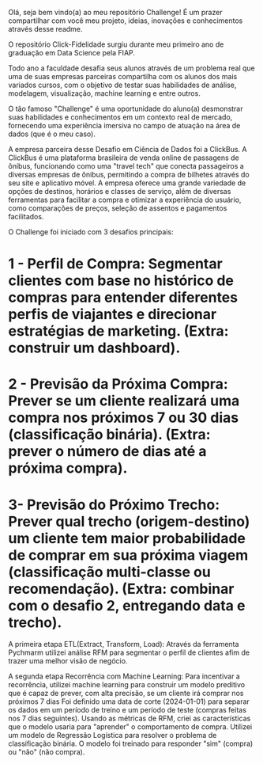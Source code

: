 Olá, seja bem vindo(a) ao meu repositório Challenge!
É um prazer compartilhar com você meu projeto, ideias, inovações e conhecimentos através desse readme.

O repositório Click-Fidelidade surgiu durante meu primeiro ano de graduação em Data Science pela FIAP. 

Todo ano a faculdade desafia seus alunos através de um problema real que uma de suas empresas parceiras compartilha com os alunos dos mais variados cursos, com o objetivo de testar suas habilidades de análise, modelagem, visualização, machine learning e entre outros. 

O tão famoso "Challenge" é uma oportunidade do aluno(a) desmonstrar suas habilidades e conhecimentos em um contexto real de mercado, fornecendo uma experiência imersiva no campo de atuação na área de dados (que é o meu caso).

A empresa parceira desse Desafio em Ciência de Dados foi a ClickBus. A ClickBus é uma plataforma brasileira de venda online de passagens de ônibus, funcionando como uma "travel tech" que conecta passageiros a diversas empresas de ônibus, permitindo a compra de bilhetes através do seu site e aplicativo móvel. A empresa oferece uma grande variedade de opções de destinos, horários e classes de serviço, além de diversas ferramentas para facilitar a compra e otimizar a experiência do usuário, como comparações de preços, seleção de assentos e pagamentos facilitados.

O Challenge foi iniciado com 3 desafios principais:
# 1 - Perfil de Compra: Segmentar clientes com base no histórico de compras para entender diferentes perfis de viajantes e direcionar estratégias de marketing. (Extra: construir um dashboard).
# 2 - Previsão da Próxima Compra: Prever se um cliente realizará uma compra nos próximos 7 ou 30 dias (classificação binária). (Extra: prever o número de dias até a próxima compra).
# 3-  Previsão do Próximo Trecho: Prever qual trecho (origem-destino) um cliente tem maior probabilidade de comprar em sua próxima viagem (classificação multi-classe ou recomendação). (Extra: combinar com o desafio 2, entregando data e trecho).

A primeira etapa ETL(Extract, Transform, Load): Através da ferramenta Pychmarm utilizei análise RFM para segmentar o perfil de clientes afim de trazer uma melhor visão de negócio.

A segunda etapa Recorrência com Machine Learning: Para incentivar a recorrência, utilizei machine learning para construir um modelo preditivo que é capaz de prever, com alta precisão, se um cliente irá comprar nos próximos 7 dias Foi definido uma data de corte (2024-01-01) para separar os dados em um período de treino  e um período de teste (compras feitas nos 7 dias seguintes). Usando as métricas de RFM, criei as características que o modelo usaria para "aprender" o comportamento de compra.
Utilizei um modelo de Regressão Logística para resolver o problema de classificação binária. O modelo foi treinado para responder "sim" (compra) ou "não" (não compra).
